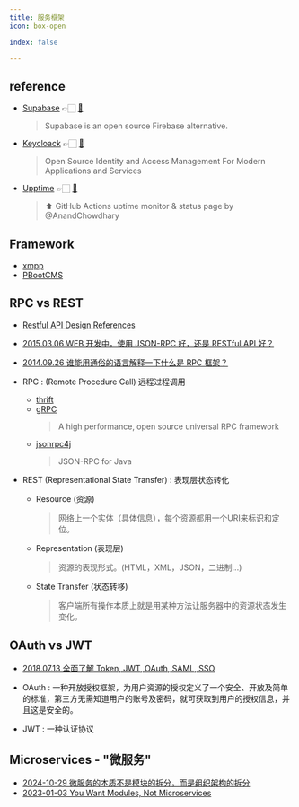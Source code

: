 ```yaml
---
title: 服务框架
icon: box-open

index: false

---
```


<!-- more -->

## reference

- [Supabase](https://supabase.com) 👉🏻 [🐙](https://github.com/supabase/supabase)
    > Supabase is an open source Firebase alternative.
- [Keycloack](https://www.keycloak.org) 👉🏻 [🐙](https://github.com/keycloak/keycloak)
    > Open Source Identity and Access Management For Modern Applications and Services
- [Upptime](https://upptime.js.org/) 👉🏻 [🐙](https://github.com/upptime/upptime)
    > ⬆️ GitHub Actions uptime monitor & status page by @AnandChowdhary

## Framework

- [xmpp](https://xmpp.org/)
- [PBootCMS](https://pbootcms.com)

## RPC vs REST

- [Restful API Design References](https://github.com/aisuhua/restful-api-design-references)
- [2015.03.06 WEB 开发中，使用 JSON-RPC 好，还是 RESTful API 好？](https://www.zhihu.com/question/28570307)
- [2014.09.26 谁能用通俗的语言解释一下什么是 RPC 框架？](https://www.zhihu.com/question/25536695)

- RPC : (Remote Procedure Call) 远程过程调用
    * [thrift](https://github.com/apache/thrift)
    * [gRPC](https://github.com/grpc)
        > A high performance, open source universal RPC framework
    * [jsonrpc4j](https://github.com/briandilley/jsonrpc4j)
        > JSON-RPC for Java

- REST (Representational State Transfer) : 表现层状态转化  
    * Resource (资源) 
        > 网络上一个实体（具体信息），每个资源都用一个URI来标识和定位。 
    * Representation (表现层)
        > 资源的表现形式。(HTML，XML，JSON，二进制...) 
    * State Transfer (状态转移) 
        > 客户端所有操作本质上就是用某种方法让服务器中的资源状态发生变化。

## OAuth vs JWT

- [2018.07.13 全面了解 Token, JWT, OAuth, SAML, SSO](https://zhuanlan.zhihu.com/p/38942172)

- OAuth : 一种开放授权框架，为用户资源的授权定义了一个安全、开放及简单的标准，第三方无需知道用户的账号及密码，就可获取到用户的授权信息，并且这是安全的。
- JWT : 一种认证协议

## Microservices - "微服务"

- [2024-10-29 微服务的本质不是模块的拆分，而是组织架构的拆分](https://baoyu.io/blog/microservices-organizational-structure-split)
- [2023-01-03 You Want Modules, Not Microservices](https://blogs.newardassociates.com/blog/2023/you-want-modules-not-microservices.html)